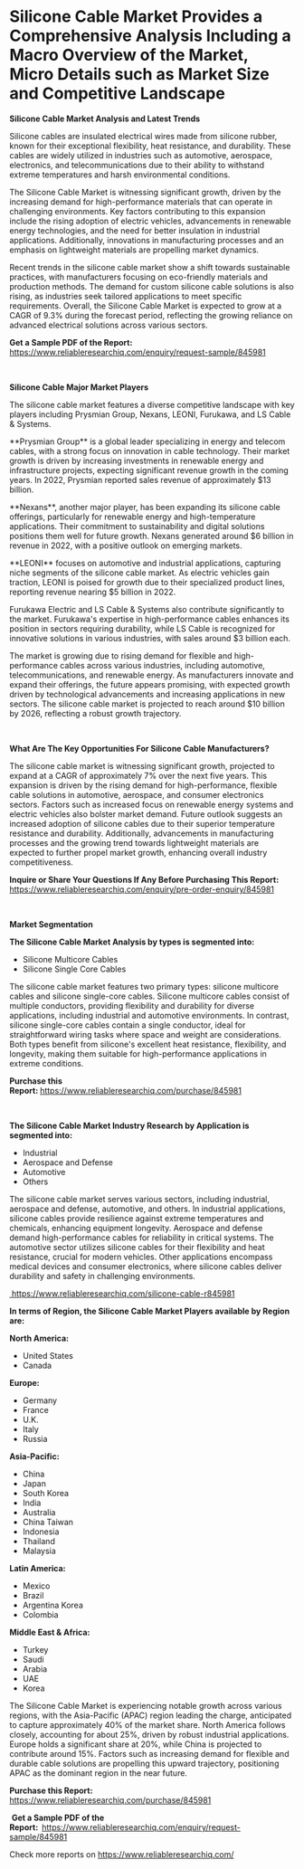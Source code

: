 <p><h1>Silicone Cable Market Provides a Comprehensive Analysis Including a Macro Overview of the Market, Micro Details such as Market Size and Competitive Landscape</h1></p><p><strong>Silicone Cable Market Analysis and Latest Trends</strong></p>
<p><p>Silicone cables are insulated electrical wires made from silicone rubber, known for their exceptional flexibility, heat resistance, and durability. These cables are widely utilized in industries such as automotive, aerospace, electronics, and telecommunications due to their ability to withstand extreme temperatures and harsh environmental conditions.</p><p>The Silicone Cable Market is witnessing significant growth, driven by the increasing demand for high-performance materials that can operate in challenging environments. Key factors contributing to this expansion include the rising adoption of electric vehicles, advancements in renewable energy technologies, and the need for better insulation in industrial applications. Additionally, innovations in manufacturing processes and an emphasis on lightweight materials are propelling market dynamics.</p><p>Recent trends in the silicone cable market show a shift towards sustainable practices, with manufacturers focusing on eco-friendly materials and production methods. The demand for custom silicone cable solutions is also rising, as industries seek tailored applications to meet specific requirements. Overall, the Silicone Cable Market is expected to grow at a CAGR of 9.3% during the forecast period, reflecting the growing reliance on advanced electrical solutions across various sectors.</p></p>
<p><strong>Get a Sample PDF of the Report:&nbsp;</strong> <a href="https://www.reliableresearchiq.com/enquiry/request-sample/845981?utm_campaign=2843&utm_medium=2&utm_source=Github&utm_content=ia&utm_term=01042025&utm_id=silicone-cable">https://www.reliableresearchiq.com/enquiry/request-sample/845981</a></p>
<p>&nbsp;</p>
<p><strong>Silicone Cable Major Market Players</strong></p>
<p><p>The silicone cable market features a diverse competitive landscape with key players including Prysmian Group, Nexans, LEONI, Furukawa, and LS Cable & Systems. </p><p>**Prysmian Group** is a global leader specializing in energy and telecom cables, with a strong focus on innovation in cable technology. Their market growth is driven by increasing investments in renewable energy and infrastructure projects, expecting significant revenue growth in the coming years. In 2022, Prysmian reported sales revenue of approximately $13 billion.</p><p>**Nexans**, another major player, has been expanding its silicone cable offerings, particularly for renewable energy and high-temperature applications. Their commitment to sustainability and digital solutions positions them well for future growth. Nexans generated around $6 billion in revenue in 2022, with a positive outlook on emerging markets.</p><p>**LEONI** focuses on automotive and industrial applications, capturing niche segments of the silicone cable market. As electric vehicles gain traction, LEONI is poised for growth due to their specialized product lines, reporting revenue nearing $5 billion in 2022. </p><p>Furukawa Electric and LS Cable & Systems also contribute significantly to the market. Furukawa's expertise in high-performance cables enhances its position in sectors requiring durability, while LS Cable is recognized for innovative solutions in various industries, with sales around $3 billion each.</p><p>The market is growing due to rising demand for flexible and high-performance cables across various industries, including automotive, telecommunications, and renewable energy. As manufacturers innovate and expand their offerings, the future appears promising, with expected growth driven by technological advancements and increasing applications in new sectors. The silicone cable market is projected to reach around $10 billion by 2026, reflecting a robust growth trajectory.</p></p>
<p>&nbsp;</p>
<p><strong>What Are The Key Opportunities For Silicone Cable Manufacturers?</strong></p>
<p><p>The silicone cable market is witnessing significant growth, projected to expand at a CAGR of approximately 7% over the next five years. This expansion is driven by the rising demand for high-performance, flexible cable solutions in automotive, aerospace, and consumer electronics sectors. Factors such as increased focus on renewable energy systems and electric vehicles also bolster market demand. Future outlook suggests an increased adoption of silicone cables due to their superior temperature resistance and durability. Additionally, advancements in manufacturing processes and the growing trend towards lightweight materials are expected to further propel market growth, enhancing overall industry competitiveness.</p></p>
<p><strong>Inquire or Share Your Questions If Any Before Purchasing This Report:</strong> <a href="https://www.reliableresearchiq.com/enquiry/pre-order-enquiry/845981?utm_campaign=2843&utm_medium=2&utm_source=Github&utm_content=ia&utm_term=01042025&utm_id=silicone-cable">https://www.reliableresearchiq.com/enquiry/pre-order-enquiry/845981</a></p>
<p>&nbsp;</p>
<p><strong>Market Segmentation</strong></p>
<p><strong>The Silicone Cable Market Analysis by types is segmented into:</strong></p>
<p><ul><li>Silicone Multicore Cables</li><li>Silicone Single Core Cables</li></ul></p>
<p><p>The silicone cable market features two primary types: silicone multicore cables and silicone single-core cables. Silicone multicore cables consist of multiple conductors, providing flexibility and durability for diverse applications, including industrial and automotive environments. In contrast, silicone single-core cables contain a single conductor, ideal for straightforward wiring tasks where space and weight are considerations. Both types benefit from silicone's excellent heat resistance, flexibility, and longevity, making them suitable for high-performance applications in extreme conditions.</p></p>
<p><strong>Purchase this Report:&nbsp;</strong><a href="https://www.reliableresearchiq.com/purchase/845981?utm_campaign=2843&utm_medium=2&utm_source=Github&utm_content=ia&utm_term=01042025&utm_id=silicone-cable">https://www.reliableresearchiq.com/purchase/845981</a></p>
<p>&nbsp;</p>
<p><strong>The Silicone Cable Market Industry Research by Application is segmented into:</strong></p>
<p><ul><li>Industrial</li><li>Aerospace and Defense</li><li>Automotive</li><li>Others</li></ul></p>
<p><p>The silicone cable market serves various sectors, including industrial, aerospace and defense, automotive, and others. In industrial applications, silicone cables provide resilience against extreme temperatures and chemicals, enhancing equipment longevity. Aerospace and defense demand high-performance cables for reliability in critical systems. The automotive sector utilizes silicone cables for their flexibility and heat resistance, crucial for modern vehicles. Other applications encompass medical devices and consumer electronics, where silicone cables deliver durability and safety in challenging environments.</p></p>
<p><a href="https://www.reliableresearchiq.com/silicone-cable-r845981?utm_campaign=2843&utm_medium=2&utm_source=Github&utm_content=ia&utm_term=01042025&utm_id=silicone-cable">&nbsp;https://www.reliableresearchiq.com/silicone-cable-r845981</a></p>
<p><strong>In terms of Region, the Silicone Cable Market Players available by Region are:</strong></p>
<p>
    <p> <strong> North America: </strong>
        <ul>
            <li>United States</li>
            <li>Canada</li>
        </ul>
        </p> 
    <p> <strong> Europe: </strong>
        <ul>
            <li>Germany</li>
            <li>France</li>
            <li>U.K.</li>
            <li>Italy</li>
            <li>Russia</li>
        </ul>
        </p> 
    <p> <strong> Asia-Pacific: </strong>
        <ul>
            <li>China</li>
            <li>Japan</li>
            <li>South Korea</li>
            <li>India</li>
            <li>Australia</li>
            <li>China Taiwan</li>
            <li>Indonesia</li>
            <li>Thailand</li>
            <li>Malaysia</li>
        </ul>
        </p> 
    <p> <strong> Latin America: </strong>
        <ul>
            <li>Mexico</li>
            <li>Brazil</li>
            <li>Argentina Korea</li>
            <li>Colombia</li>
        </ul>
        </p> 
    <p> <strong> Middle East & Africa: </strong>
        <ul>
            <li>Turkey</li>
            <li>Saudi</li>
            <li>Arabia</li>
            <li>UAE</li>
            <li>Korea</li>
        </ul>
    </p>
    </p>
<p><p>The Silicone Cable Market is experiencing notable growth across various regions, with the Asia-Pacific (APAC) region leading the charge, anticipated to capture approximately 40% of the market share. North America follows closely, accounting for about 25%, driven by robust industrial applications. Europe holds a significant share at 20%, while China is projected to contribute around 15%. Factors such as increasing demand for flexible and durable cable solutions are propelling this upward trajectory, positioning APAC as the dominant region in the near future.</p></p>
<p><strong>Purchase this Report: </strong><a href="https://www.reliableresearchiq.com/purchase/845981?utm_campaign=2843&utm_medium=2&utm_source=Github&utm_content=ia&utm_term=01042025&utm_id=silicone-cable">https://www.reliableresearchiq.com/purchase/845981</a></p>
<p>&nbsp;<strong>Get a Sample PDF of the Report:&nbsp;&nbsp;</strong><a href="https://www.reliableresearchiq.com/enquiry/request-sample/845981?utm_campaign=2843&utm_medium=2&utm_source=Github&utm_content=ia&utm_term=01042025&utm_id=silicone-cable">https://www.reliableresearchiq.com/enquiry/request-sample/845981</a></p>
<p><strong></strong></p>
<p>Check more reports on <a href="https://www.reliableresearchiq.com/?utm_campaign=2843&utm_medium=2&utm_source=Github&utm_content=ia&utm_term=01042025&utm_id=silicone-cable">https://www.reliableresearchiq.com/</a></p>